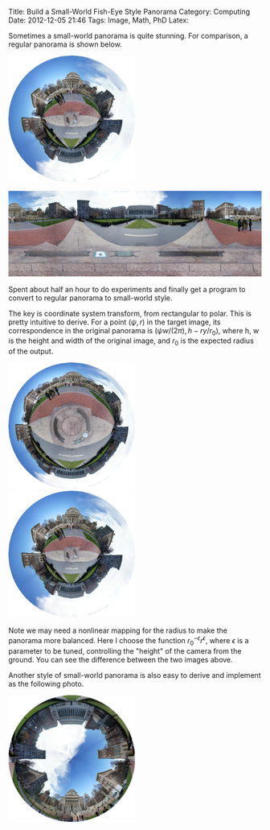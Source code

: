 Title: Build a Small-World Fish-Eye Style Panorama
Category: Computing
Date: 2012-12-05 21:46
Tags: Image, Math, PhD
Latex:

Sometimes a small-world panorama is quite stunning. For comparison, a regular panorama is shown below.

<img style="max-width: 50%" src="/static/images/panorama1.jpeg" />

![](/static/images/panorama2.jpeg)

Spent about half an hour to do experiments and finally get a program to convert to regular panorama to small-world style.

The key is coordinate system transform, from rectangular to polar. This is pretty intuitive to derive. For a point $(\psi, r)$ in the target image, its correspondence in the original panorama is $(\psi w / (2\pi), h - ry / r_0)$, where h, w is the height and width of the original image, and $r_0$ is the expected radius of the output. 

<img style="max-width: 50%" src="/static/images/panorama3.jpeg" />

<img style="max-width: 50%" src="/static/images/panorama4.jpeg" />

Note we may need a nonlinear mapping for the radius to make the panorama more balanced. Here I choose the function $r_0^{-\epsilon} r^\epsilon$, where $\epsilon$ is a parameter to be tuned, controlling the "height" of the camera from the ground. You can see the difference between the two images above.

Another style of small-world panorama is also easy to derive and implement as the following photo.

<img style="max-width: 50%" src="/static/images/panorama5.jpeg" />
